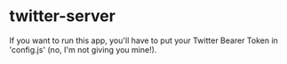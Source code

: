 # twitter-server

If you want to run this app, you'll have to put your Twitter Bearer Token in 'config.js' (no, I'm not giving you mine!).

